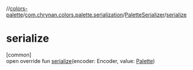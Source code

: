 //[colors-palette](../../../index.md)/[com.chrynan.colors.palette.serialization](../index.md)/[PaletteSerializer](index.md)/[serialize](serialize.md)

# serialize

[common]\
open override fun [serialize](serialize.md)(encoder: Encoder, value: [Palette](../../com.chrynan.colors.palette/-palette/index.md))
